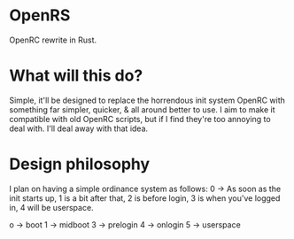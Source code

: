 # OpenRS
OpenRC rewrite in Rust.

# What will this do?

Simple, it'll be designed to replace the horrendous init system OpenRC with something far simpler, quicker, & all around better to use. I aim to make it compatible with old OpenRC scripts, but if I find they're too annoying to deal with. I'll deal away with that idea.

# Design philosophy

I plan on having a simple ordinance system as follows: 0 -> As soon as the init starts up, 1 is a bit after that, 2 is before login, 3 is when you've logged in, 4 will be userspace.

o -> boot
1 -> midboot
3 -> prelogin
4 -> onlogin
5 -> userspace
